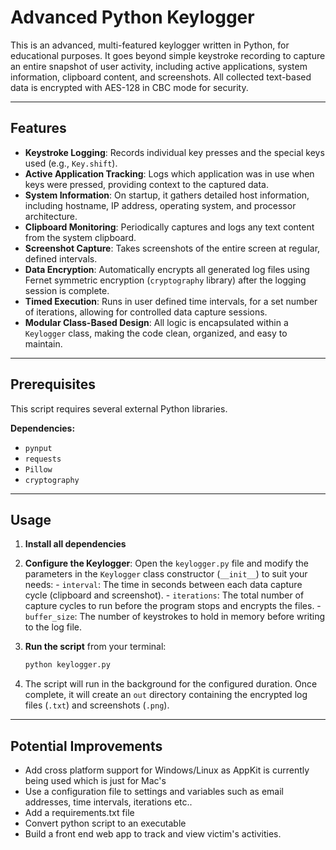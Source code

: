 # Advanced Python Keylogger

This is an advanced, multi-featured keylogger written in Python, for educational purposes. It goes beyond simple keystroke recording to capture an entire snapshot of user activity, including active applications, system information, clipboard content, and screenshots. All collected text-based data is encrypted with AES-128 in CBC mode for security.

---

## Features

* **Keystroke Logging**: Records individual key presses and the special keys used (e.g., `Key.shift`).
* **Active Application Tracking**: Logs which application was in use when keys were pressed, providing context to the captured data.
* **System Information**: On startup, it gathers detailed host information, including hostname, IP address, operating system, and processor architecture.
* **Clipboard Monitoring**: Periodically captures and logs any text content from the system clipboard.
* **Screenshot Capture**: Takes screenshots of the entire screen at regular, defined intervals.
* **Data Encryption**: Automatically encrypts all generated log files using Fernet symmetric encryption (`cryptography` library) after the logging session is complete.
* **Timed Execution**: Runs in user defined time intervals, for a set number of iterations, allowing for controlled data capture sessions.
* **Modular Class-Based Design**: All logic is encapsulated within a `Keylogger` class, making the code clean, organized, and easy to maintain.

---

## Prerequisites

This script requires several external Python libraries.

**Dependencies:**
* `pynput`
* `requests`
* `Pillow`
* `cryptography`

---

## Usage

1.   **Install all dependencies**
2.   **Configure the Keylogger**: Open the `keylogger.py` file and modify the parameters in the `Keylogger` class constructor (`__init__`) to suit your needs:
    - `interval`: The time in seconds between each data capture cycle (clipboard and screenshot).
    - `iterations`: The total number of capture cycles to run before the program stops and encrypts the files.
    - `buffer_size`: The number of keystrokes to hold in memory before writing to the log file.

3.  **Run the script** from your terminal:
    ```bash
    python keylogger.py
    ```

4.  The script will run in the background for the configured duration. Once complete, it will create an `out` directory containing the encrypted log files (`.txt`) and screenshots (`.png`).

---

## Potential Improvements
- Add cross platform support for Windows/Linux as AppKit is currently being used which is just for Mac's
- Use a configuration file to settings and variables such as email addresses, time intervals, iterations etc..
- Add a requirements.txt file
- Convert python script to an executable
- Build a front end web app to track and view victim's activities. 
